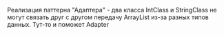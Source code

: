 Реализация паттерна "Адаптера" - два класса IntClass и StringClass не могут связать друг с другом передачу ArrayList из-за разных типов данных. Тут-то и поможет Adapter
